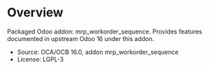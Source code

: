 # Overview

Packaged Odoo addon: mrp_workorder_sequence. Provides features documented in upstream Odoo 16 under this addon.

- Source: OCA/OCB 16.0, addon mrp_workorder_sequence
- License: LGPL-3
